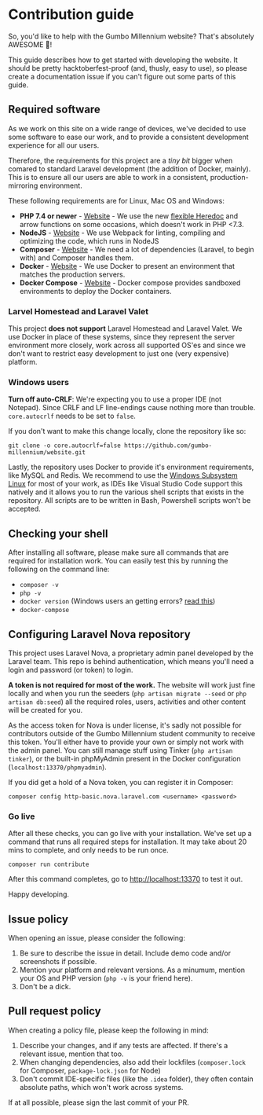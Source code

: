 # Contribution guide

So, you'd like to help with the Gumbo Millennium website? That's absolutely
AWESOME 🎉!

This guide describes how to get started with developing the website. It should
be pretty hacktoberfest-proof (and, thusly, easy to use), so please create a
documentation issue if you can't figure out some parts of this guide.

## Required software

As we work on this site on a wide range of devices, we've decided to use some
software to ease our work, and to provide a consistent development experience
for all our users.

Therefore, the requirements for this project are a _tiny bit_ bigger when
comared to standard Laravel development (the addition of Docker, mainly). This
is to ensure all our users are able to work in a consistent,
production-mirroring environment.

These following requirements are for Linux, Mac OS and Windows:


- **PHP 7.4 or newer** - [Website][site-php] - We use the new [flexible
  Heredoc][heredoc] and arrow functions on some occasions, which doesn't work in PHP <7.3.
- **NodeJS** - [Website][site-nodejs] - We use Webpack for linting, compiling
  and optimizing the code, which runs in NodeJS
- **Composer** - [Website][site-composer] - We need a lot of dependencies
  (Laravel, to begin with) and Composer handles them.
- **Docker** - [Website][site-docker] - We use Docker to present an environment
  that matches the production servers.
- **Docker Compose** - [Website][site-docker-compose] - Docker compose provides
  sandboxed environments to deploy the Docker containers.

[site-php]: https://php.net/
[site-nodejs]: https://nodejs.org/
[site-composer]: https://getcomposer.org/
[site-docker]: https://www.docker.com/products/docker-desktop
[site-docker-compose]: https://docs.docker.com/compose/
[heredoc]: https://www.php.net/manual/en/migration73.incompatible.php#migration73.incompatible.core.heredoc-nowdoc

### Larvel Homestead and Laravel Valet

This project **does __not__ support** Laravel Homestead and Laravel Valet. We
use Docker in place of these systems, since they represent the server
environment more closely, work across all supported OS'es and since we don't
want to restrict easy development to just one (very expensive) platform.

### Windows users

**Turn off auto-CRLF**: We're expecting you to use a proper IDE (not Notepad).
Since CRLF and LF line-endings cause nothing more than trouble. `core.autocrlf`
needs to be set to `false`.

If you don't want to make this change locally, clone the repository like so:

```
git clone -o core.autocrlf=false https://github.com/gumbo-millennium/website.git
```

Lastly, the repository uses Docker to provide it's environment requirements,
like MySQL and Redis. We recommend to use the  [Windows Subsystem Linux][wsl]
for most of your work, as IDEs like Visual Studio Code support this natively
and it allows you to run the various shell scripts that exists in the
repository. All scripts are to be written in Bash, Powershell scripts won't be
accepted.

[wsl]: https://docs.microsoft.com/en-us/windows/wsl/install-win10

## Checking your shell

After installing all software, please make sure all commands that are required
for installation work. You can easily test this by running the following on the
command line:

- `composer -v`
- `php -v`
- `docker version` (Windows users an getting errors? [read this][wsl-docker])
- `docker-compose`

<!--
ARCHIVED AT https://web.archive.org/web/20200423125549/https://medium.com/@callback.insanity/using-docker-with-windows-subsystem-for-linux-wsl-on-windows-10-d2deacad491f
-->
[wsl-docker]: https://medium.com/@callback.insanity/using-docker-with-windows-subsystem-for-linux-wsl-on-windows-10-d2deacad491f

## Configuring Laravel Nova repository

This project uses Laravel Nova, a proprietary admin panel developed by the
Laravel team. This repo is behind authentication, which means you'll need a
login and password (or token) to login.

**A token is not required for most of the work.** The website will work just
fine locally and when you run the seeders (`php artisan migrate --seed` or `php
artisan db:seed`) all the required roles, users, activities and other content
will be created for you.

As the access token for Nova is under license, it's sadly not possible for
contributors outside of the Gumbo Millennium student community to receive this
token. You'll either have to provide your own or simply not work with the admin
panel. You can still manage stuff using Tinker (`php artisan tinker`), or the
built-in phpMyAdmin present in the Docker configuration
(`localhost:13370/phpmyadmin`).

If you did get a hold of a Nova token, you can register it in Composer:

```
composer config http-basic.nova.laravel.com <username> <password>
```

### Go live

After all these checks, you can go live with your installation. We've set up a
command that runs all required steps for installation. It may take about 20
mins to complete, and only needs to be run once.

```
composer run contribute
```

After this command completes, go to <http://localhost:13370> to test it out.

Happy developing.

## Issue policy

When opening an issue, please consider the following:

1. Be sure to describe the issue in detail. Include demo code and/or
   screenshots if possible.
2. Mention your platform and relevant versions. As a minumum, mention your OS
   and PHP version (`php -v` is your friend here).
3. Don't be a dick.

## Pull request policy

When creating a policy file, please keep the following in mind:

1. Describe your changes, and if any tests are affected. If there's a relevant
   issue, mention that too.
2. When changing dependencies, also add their lockfiles (`composer.lock` for
   Composer, `package-lock.json` for Node)
3. Don't commit IDE-specific files (like the `.idea` folder), they often
   contain absolute paths, which won't work across systems.

If at all possible, please sign the last commit of your PR.
